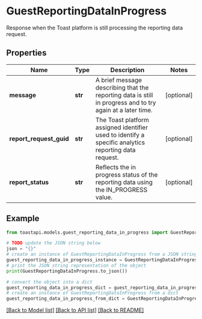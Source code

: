 # GuestReportingDataInProgress

Response when the Toast platform is still processing the reporting data request. 

## Properties

Name | Type | Description | Notes
------------ | ------------- | ------------- | -------------
**message** | **str** | A brief message describing that the reporting data is still in progress and to try again at a later time.  | [optional] 
**report_request_guid** | **str** | The Toast platform assigned identifier used to identify a specific analytics reporting data request.  | [optional] 
**report_status** | **str** | Reflects the in progress status of the reporting data using the IN_PROGRESS value.  | [optional] 

## Example

```python
from toastapi.models.guest_reporting_data_in_progress import GuestReportingDataInProgress

# TODO update the JSON string below
json = "{}"
# create an instance of GuestReportingDataInProgress from a JSON string
guest_reporting_data_in_progress_instance = GuestReportingDataInProgress.from_json(json)
# print the JSON string representation of the object
print(GuestReportingDataInProgress.to_json())

# convert the object into a dict
guest_reporting_data_in_progress_dict = guest_reporting_data_in_progress_instance.to_dict()
# create an instance of GuestReportingDataInProgress from a dict
guest_reporting_data_in_progress_from_dict = GuestReportingDataInProgress.from_dict(guest_reporting_data_in_progress_dict)
```
[[Back to Model list]](../README.md#documentation-for-models) [[Back to API list]](../README.md#documentation-for-api-endpoints) [[Back to README]](../README.md)


